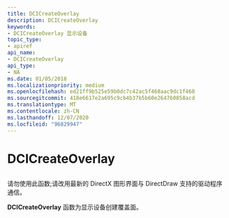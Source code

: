 ```yaml
---
title: DCICreateOverlay
description: DCICreateOverlay
keywords:
- DCICreateOverlay 显示设备
topic_type:
- apiref
api_name:
- DCICreateOverlay
api_type:
- NA
ms.date: 01/05/2018
ms.localizationpriority: medium
ms.openlocfilehash: ed21ff9b525e59b0dc7c42ac5f468aac9dc1f468
ms.sourcegitcommit: 418e6617e2a695c9cb4b37b5b60e264760858acd
ms.translationtype: MT
ms.contentlocale: zh-CN
ms.lasthandoff: 12/07/2020
ms.locfileid: "96829947"
---
```

# <a name="dcicreateoverlay"></a>DCICreateOverlay


## <span id="ddk_dcicreateoverlay_gg"></span><span id="DDK_DCICREATEOVERLAY_GG"></span>


请勿使用此函数;请改用最新的 DirectX 图形界面与 DirectDraw 支持的驱动程序通信。

**DCICreateOverlay** 函数为显示设备创建覆盖面。

 

 





